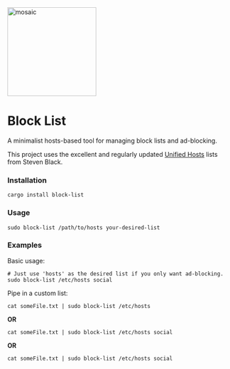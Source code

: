<img src="https://external-content.duckduckgo.com/iu/?u=https%3A%2F%2Fcdn4.iconfinder.com%2Fdata%2Ficons%2Fweb-design-and-development-2-11%2F66%2F80-512.png&f=1&nofb=1" alt="mosaic" title="Mosaic" width="200" height="200" />


# Block List

A minimalist hosts-based tool for managing block lists and ad-blocking.

This project uses the excellent and regularly updated [Unified Hosts](https://github.com/StevenBlack/hosts) lists from Steven Black.

### Installation

```shell
cargo install block-list
```

### Usage

```shell
sudo block-list /path/to/hosts your-desired-list
```

### Examples

Basic usage:

```shell
# Just use 'hosts' as the desired list if you only want ad-blocking.
sudo block-list /etc/hosts social
```

Pipe in a custom list:

```
cat someFile.txt | sudo block-list /etc/hosts
```
**OR**
```
cat someFile.txt | sudo block-list /etc/hosts social
```
**OR**
```
cat someFile.txt | sudo block-list /etc/hosts social
```
